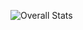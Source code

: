 ![Overall Stats](https://github-readme-stats.vercel.app/api?username=vmartinetti&count_private=true&show_icons=true&hide=contribs)
